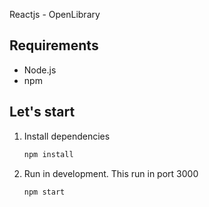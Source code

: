 Reactjs - OpenLibrary

## Requirements

* Node.js
* npm

## Let's start
1.  Install dependencies
    ```bash
    npm install
    ```

2.  Run in development. This run in port 3000
    ```bash
    npm start
    ```
